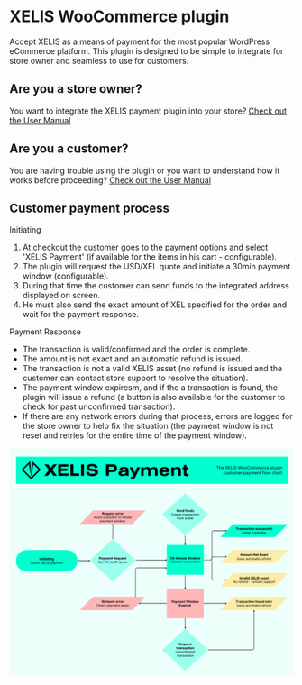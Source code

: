 # XELIS WooCommerce plugin

Accept XELIS as a means of payment for the most popular WordPress eCommerce platform.
This plugin is designed to be simple to integrate for store owner and seamless to use for customers.

## Are you a store owner?

You want to integrate the XELIS payment plugin into your store?
[Check out the User Manual](/user_manual/store_owner_user_manual.md)

## Are you a customer?

You are having trouble using the plugin or you want to understand how it works before proceeding?
[Check out the User Manual](/user_manual/customer_user_manual.md)

## Customer payment process

Initiating

1. At checkout the customer goes to the payment options and select 'XELIS Payment' (if available for the items in his cart - configurable).
2. The plugin will request the USD/XEL quote and initiate a 30min payment window (configurable).
3. During that time the customer can send funds to the integrated address displayed on screen.
4. He must also send the exact amount of XEL specified for the order and wait for the payment response.

Payment Response

- The transaction is valid/confirmed and the order is complete.
- The amount is not exact and an automatic refund is issued.
- The transaction is not a valid XELIS asset (no refund is issued and the customer can contact store support to resolve the situation).
- The payment window expiresm, and if the a transaction is found, the plugin will issue a refund (a button is also available for the customer to check for past unconfirmed transaction).
- If there are any network errors during that process, errors are logged for the store owner to help fix the situation (the payment window is not reset and retries for the entire time of the payment window).

![XELIS Payment customer flow chart](xelis_payment_customer_flow_chart.png)
